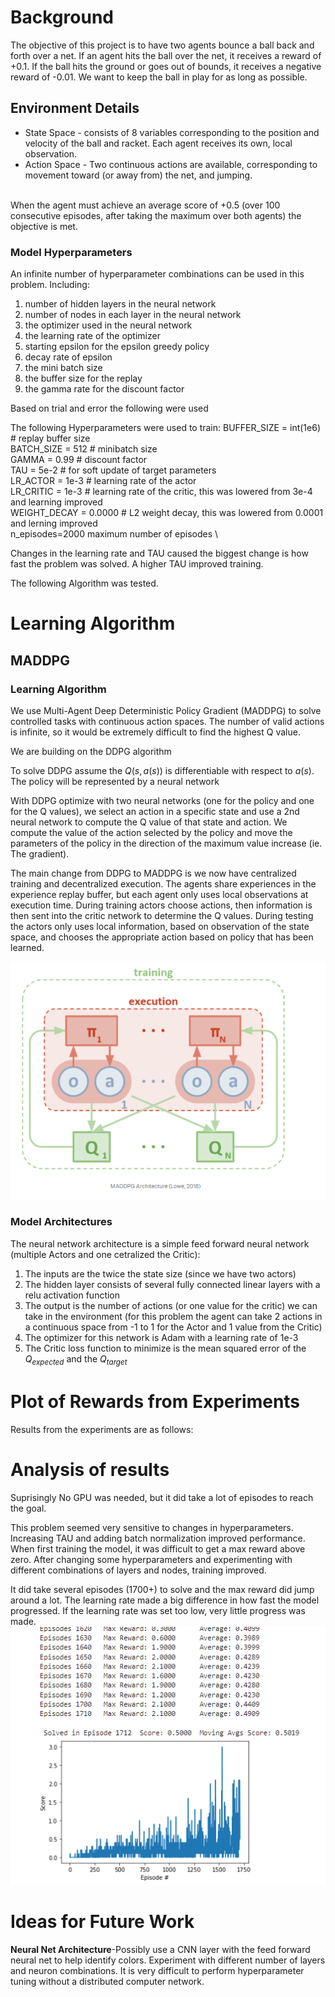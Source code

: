 # Background
The objective of this project is to have two agents bounce a ball back and forth over a net.  If an agent hits the ball over the net, it receives a reward of +0.1.  If the ball hits the ground or goes out of bounds, it receives a negative reward of -0.01.  We want to keep the ball in play for as long as possible.



## Environment Details

* State Space - consists of 8 variables corresponding to the position and velocity of the ball and racket. Each agent receives its own, local observation. 
* Action Space - Two continuous actions are available, corresponding to movement toward (or away from) the net, and jumping.

<br> When the agent must achieve an average score of +0.5 (over 100 consecutive episodes, after taking the maximum over both agents) the objective is met.

### Model Hyperparameters
An infinite number of hyperparameter combinations can be used in this problem.  Including:
1. number of hidden layers in the neural network
2. number of nodes in each layer in the neural network
3. the optimizer used in the neural network
4. the learning rate of the optimizer
5. starting epsilon for the epsilon greedy policy
6. decay rate of epsilon
7. the mini batch size
8. the buffer size for the replay
9. the gamma rate for the discount factor

Based on trial and error the following were used

The following Hyperparameters were used to train:
BUFFER_SIZE = int(1e6)  # replay buffer size \
BATCH_SIZE = 512        # minibatch size \
GAMMA = 0.99            # discount factor \
TAU = 5e-2              # for soft update of target parameters  \
LR_ACTOR = 1e-3         # learning rate of the actor \
LR_CRITIC = 1e-3        # learning rate of the critic, this was lowered from 3e-4 and learning improved \
WEIGHT_DECAY = 0.0000   # L2 weight decay, this was lowered from 0.0001 and lerning improved \
n_episodes=2000		 maximum number of episodes \

Changes in the learning rate and TAU caused the biggest change is how fast the problem was solved.  A higher TAU improved training.

The following Algorithm was tested. 

# Learning Algorithm
 
## MADDPG
### Learning Algorithm
We use Multi-Agent Deep Deterministic Policy Gradient (MADDPG) to solve controlled tasks with continuous action spaces.  The number of valid actions is infinite, so it would be extremely difficult to find the highest Q value.  

We are building on the DDPG algorithm

To solve DDPG assume the $Q(s,a(s))$ is differentiable with respect to $a(s)$.  The policy will be represented by a neural network

With DDPG optimize with two neural networks (one for the policy and one for the Q values), we select an action in a specific state and use a 2nd neural network to compute the Q value of that state and action.  We compute the value of the action selected by the policy and move the parameters of the policy in the direction of the maximum value increase (ie. The gradient).  

The main change from DDPG to MADDPG is we now have centralized training and decentralized execution.  The agents share experiences in the experience replay buffer, but each agent only uses local observations at execution time.  During training actors choose actions, then information is then sent into the critic network to determine the Q values.  During testing the actors only uses local information, based on observation of the state space, and chooses the appropriate action based on policy that has been learned. 

![](images/maddpg.png)
### Model Architectures
The neural network architecture is a simple feed forward neural network (multiple Actors and one cetralized the Critic):  
1. The inputs are the twice the state size (since we have two actors)
2. The hidden layer consists of several fully connected linear layers with a relu activation function 
3. The output is the number of actions (or one value for the critic) we can take in the environment (for this problem the agent can take 2 actions in a continuous space from -1 to 1 for the Actor and 1 value from the Critic)
4. The optimizer for this network is Adam with a learning rate of 1e-3
5. The Critic loss function to minimize is the mean squared error of the $Q_{expected}$ and the $Q_{target}$
 

# Plot of Rewards from Experiments
Results from the experiments are as follows: 
# Analysis of results 
Suprisingly No GPU was needed, but it did take a lot of episodes to reach the goal.    

This problem seemed very sensitive to changes in hyperparameters. Increasing TAU and adding batch normalization improved performance.  When first training the model, it was difficult to get a max reward above zero.  After changing some hyperparameters and experimenting with different combinations of layers and nodes, training improved.

It did take several episodes (1700+) to solve and the max reward did jump around a lot.  The learning rate made a big difference in how fast the model progressed.  If the learning rate was set too low, very little progress was made. 
![](images/proj3exp1.png)


# Ideas for Future Work
**Neural Net Architecture**-Possibly use a CNN layer with the feed forward neural net to help identify colors.  Experiment with different number of layers and neuron combinations.  It is very difficult to perform hyperparameter tuning without a distributed computer network.
